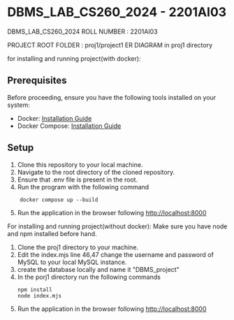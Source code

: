 # DBMS_LAB_CS260_2024 - 2201AI03
DBMS_LAB_CS260_2024
ROLL NUMBER : 2201AI03

PROJECT ROOT FOLDER : proj1/project1
ER DIAGRAM in proj1 directory

for installing and running project(with docker):
## Prerequisites

Before proceeding, ensure you have the following tools installed on your system:

- Docker: [Installation Guide](https://docs.docker.com/get-docker/)
- Docker Compose: [Installation Guide](https://docs.docker.com/compose/install/)

## Setup
1. Clone this repository to your local machine. 
2. Navigate to the root directory of the cloned repository.
3. Ensure that .env file is present in the root.
4. Run the program with the following command
```
	docker compose up --build
```
5. Run the application in the browser following [http://localhost:8000](http://localhost:8000)



For installing and running project(without docker):
Make sure you have node and npm installed before hand.

1) Clone the proj1 directory to your machine.
2) Edit the index.mjs line 46,47 change the username and password of MySQL to your local MySQL instance.
3) create the database locally and name it "DBMS_project"
4) In the porj1 directory run the following commands
   ```
   npm install
   node index.mjs
   ```
5) Run the application in the browser following [http://localhost:8000](http://localhost:8000)

